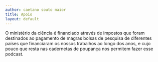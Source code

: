 ```yaml
---
author: caetano souto maior
title: Apoio
layout: default
---
```


O ministério da ciência é financiado através de impostos que foram destinados ao pagamento de magras bolsas de pesquisa de diferentes países que financiaram os nossos trabalhos ao longo dos anos, e cujo pouco que resta nas cadernetas de poupança nos permitem fazer esse podcast.

